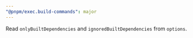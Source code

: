 ```yaml
---
"@pnpm/exec.build-commands": major
---
```


Read `onlyBuiltDependencies` and `ignoredBuiltDependencies` from `options`.
